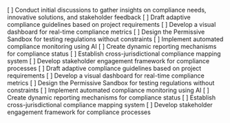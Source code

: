 [ ] Conduct initial discussions to gather insights on compliance needs, innovative solutions, and stakeholder feedback
[ ] Draft adaptive compliance guidelines based on project requirements
[ ] Develop a visual dashboard for real-time compliance metrics
[ ] Design the Permissive Sandbox for testing regulations without constraints
[ ] Implement automated compliance monitoring using AI
[ ] Create dynamic reporting mechanisms for compliance status
[ ] Establish cross-jurisdictional compliance mapping system
[ ] Develop stakeholder engagement framework for compliance processes
[ ] Draft adaptive compliance guidelines based on project requirements
[ ] Develop a visual dashboard for real-time compliance metrics
[ ] Design the Permissive Sandbox for testing regulations without constraints
[ ] Implement automated compliance monitoring using AI
[ ] Create dynamic reporting mechanisms for compliance status
[ ] Establish cross-jurisdictional compliance mapping system
[ ] Develop stakeholder engagement framework for compliance processes